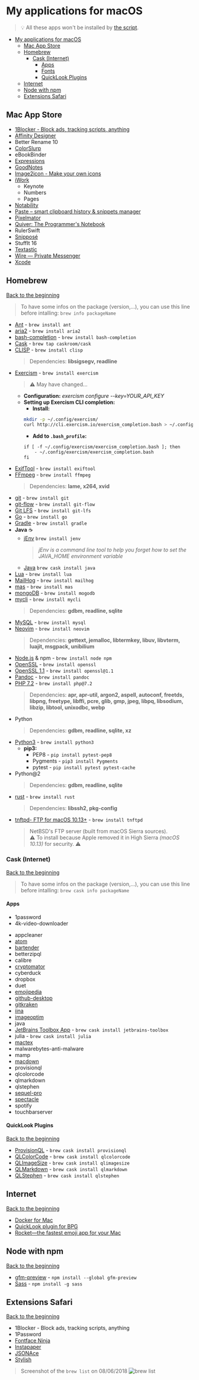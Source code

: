 # My applications for macOS
> 💡 All these apps won't be installed by [the script](../installation%20script/post_install.sh).

<!-- TOC START min:1 max:4 link:true update:true -->
- [My applications for macOS](#my-applications-for-macos)
  - [Mac App Store](#mac-app-store)
  - [Homebrew](#homebrew)
    - [Cask (Internet)](#cask-internet)
      - [Apps](#apps)
      - [Fonts](#fonts)
      - [QuickLook Plugins](#quicklook-plugins)
  - [Internet](#internet)
  - [Node with npm](#node-with-npm)
  - [Extensions Safari](#extensions-safari)

<!-- TOC END -->

## Mac App Store

- [1Blocker - Block ads, tracking scripts, anything](https://1blocker.com)
- [Affinity Designer](https://affinity.serif.com/en-gb/designer/)
- Better Rename 10
- [ColorSlurp](http://colorslurp.com)
- eBookBinder
- [Expressions](http://www.apptorium.com/products/expressions)
- [GoodNotes](http://www.goodnotesapp.com)
- [Image2icon - Make your own icons](http://www.img2icnsapp.com)
- [iWork](https://www.apple.com/iwork/)
    - Keynote
    - Numbers
    - Pages
- [Notability](http://gingerlabs.com)
- [Paste – smart clipboard history & snippets manager](http://pasteapp.me)
- [Pixelmator](http://www.pixelmator.com/mac/)
- [Quiver: The Programmer's Notebook](http://happenapps.com)
- RulerSwift
- [Snipposé](http://www.samuelwford.com/snippose)
- StuffIt 16
- [Textastic](https://www.textasticapp.com/mac.html)
- [Wire — Private Messenger](https://wire.com/en/)
- [Xcode](https://developer.apple.com/xcode/)

## Homebrew
[Back to the beginning](#my-applications-for-macos)

> To have some infos on the package (version,…), you can use this line before intalling:
> ```brew info packageName```

- [Ant](https://ant.apache.org) - ```brew install ant```
- [aria2](https://aria2.github.io) - ```brew install aria2```
- [bash-completion](https://github.com/scop/bash-completion) - ```brew install bash-completion```
- [Cask](https://caskroom.github.io) - ```brew tap caskroom/cask```
- [CLISP](http://clisp.org) - ```brew install clisp```  
	> Dependencies: **libsigsegv, readline**
- [Exercism](http://exercism.io) - ```brew install exercism```
    <!-- > Level up your programming skills -->
    > ⚠️ May have changed...
    - **Configuration:** _exercism configure --key=YOUR_API_KEY_
    - **Setting up Exercism CLI completion:**
        - **Install:**
        ```bash
        mkdir -p ~/.config/exercism/
        curl http://cli.exercism.io/exercism_completion.bash > ~/.config/exercism/exercism_completion.bash
        ```
        - **Add to ```.bash_profile```:**
        ```
        if [ -f ~/.config/exercism/exercism_completion.bash ]; then
            - ~/.config/exercism/exercism_completion.bash
        fi
        ```
- [ExifTool](http://owl.phy.queensu.ca/~phil/exiftool/) - ```brew install exiftool```
- [FFmpeg](https://www.ffmpeg.org) - ```brew install ffmpeg```  
	> Dependencies: **lame, x264, xvid**
- [git](https://git-scm.com) - ```brew install git```
- [git-flow](https://github.com/nvie/gitflow) - ```brew install git-flow```
- [Git LFS](https://git-lfs.github.com) - ```brew install git-lfs```
- [Go](https://golang.org/) - ```brew install go```
- [Gradle](https://www.gradle.org/) - ```brew install gradle```
- **Java** ☕️
	- [jEnv](http://www.jenv.be) ```brew install jenv```
		> _jEnv is a command line tool to help you forget how to set the JAVA_HOME environment variable_
	- [Java](https://jdk.java.net/) ```brew cask install java```
- [Lua](http://www.lua.org) - ```brew install lua```
- [MailHog](https://github.com/mailhog/MailHog) - ```brew install mailhog```
- [mas](https://github.com/mas-cli/mas) - ```brew install mas```
- [mongoDB](http://mongodb.com) - ```brew install mogodb```
- [mycli](https://www.mycli.net) - ```brew install mycli```  
	> Dependencies: **gdbm, readline, sqlite**
- [MySQL](https://www.mysql.com) - ```brew install mysql```
- [Neovim](https://neovim.io) - ```brew install neovim```  
	> Dependencies: **gettext, jemalloc, libtermkey, libuv, libvterm, luajit, msgpack, unibilium**
- [Node.js](https://nodejs.org) & npm - ```brew install node npm```
- [OpenSSL](https://openssl.org/) - ```brew install openssl```
- [OpenSSL 1.1](https://openssl.org/) - ```brew install openssl@1.1```
- [Pandoc](http://pandoc.org) - ```brew install pandoc```
- [PHP 7.2](https://secure.php.net) - ```brew install php@7.2```  
	> Dependencies: **apr, apr-util, argon2, aspell, autoconf, freetds, libpng, freetype, libffi, pcre, glib, gmp, jpeg, libpq, libsodium, libzip, libtool, unixodbc, webp**
- Python  
	> Dependencies: **gdbm, readline, sqlite, xz**
- [Python3](https://www.python.org) - ```brew install python3```
    - **pip3:**
        - PEP8 - ```pip install pytest-pep8```
        - Pygments - ```pip3 install Pygments```
        - pytest - ```pip install pytest pytest-cache```
- Python@2  
	> Dependencies: **gdbm, readline, sqlite**
- [rust](https://www.rust-lang.org/) - ```brew install rust```  
	> Dependencies: **libssh2, pkg-config**
- [tnftpd- FTP for macOS 10.13+](https://github.com/Homebrew/homebrew-core/blob/305fd893941f86bb9ec0b3d35c24eca1aa661707/Formula/tnftpd.rb) - ```brew install tnftpd```  
	> NetBSD's FTP server (built from macOS Sierra sources).  
	> ⚠️ To install because Apple removed it in High Sierra _(macOS 10.13)_ for security. ⚠️

### Cask (Internet)
[Back to the beginning](#my-applications-for-macos)

> To have some infos on the package (version,…), you can use this line before intalling:
> ```brew cask info packageName```

#### Apps

- 1password
- 4k-video-downloader
<!-- >- angry-ip-scanner -->
- appcleaner
- [atom](https://atom.io)
- [bartender](https://www.macbartender.com)
- betterzipql
- calibre
- [cryptomator](https://cryptomator.org)
- cyberduck
- dropbox
- duet
- [emojipedia](https://github.com/gingerbeardman/Emojipedia)
- [github-desktop](http://desktop.github.com)
- [gitkraken](https://www.gitkraken.com)
- [iina](https://lhc70000.github.io/iina/)
- [imageoptim](https://imageoptim.com/fr)
- java
- [JetBrains Toolbox App](https://www.jetbrains.com/toolbox/app/?fromMenu) - ```brew cask install jetbrains-toolbox```
- julia - ```brew cask install julia```
- [mactex](https://www.tug.org/mactex/)
- malwarebytes-anti-malware
- mamp
- [macdown](http://macdown.uranusjr.com)
- provisionql
- qlcolorcode
- qlmarkdown
- qlstephen
- [sequel-pro](https://sequelpro.com)
- [spectacle](https://www.spectacleapp.com)
- spotify
- touchbarserver

#### QuickLook Plugins
[Back to the beginning](#my-applications-for-macos)

- [ProvisionQL](https://github.com/ealeksandrov/ProvisionQL) - ```brew cask install provisionql```
    <!-- > Preview iOS / macOS app and provision information -->
- [QLColorCode](https://github.com/n8gray/QLColorCode) - ```brew cask install qlcolorcode```
    <!-- > Preview source code files with syntax highlighting -->
- [QLImageSize](https://github.com/Nyx0uf/qlImageSize) - ```brew cask install qlimagesize```
    <!-- > Display the dimensions of an image and its file size in the title bar. It can also preview and generate Finder thumbnails for bpg and WebP. -->
- [QLMarkdown](https://github.com/toland/qlmarkdown) - ```brew cask install qlmarkdown```
    <!-- > Preview Markdown files -->
- [QLStephen](https://github.com/whomwah/qlstephen) - ```brew cask install qlstephen```
    <!-- > Preview plain text files without or with unknown file extension. Example: README, CHANGELOG, index.styl, etc. -->

## Internet
[Back to the beginning](#my-applications-for-macos)

- [Docker for Mac](https://www.docker.com/docker-mac)
- [QuickLook plugin for BPG](https://github.com/Nyx0uf/qlImageSize)
- [Rocket—the fastest emoji app for your Mac](http://matthewpalmer.net/rocket/)

## Node with npm
[Back to the beginning](#my-applications-for-macos)

- [gfm-preview](https://www.npmjs.com/package/gfm-preview) - ```npm install --global gfm-preview```
- [Sass](http://sass-lang.com) - ```npm install -g sass```

## Extensions Safari
[Back to the beginning](#my-applications-for-macos)

- 1Blocker - Block ads, tracking scripts, anything
- 1Password
- [Fontface Ninja](https://safari-extensions.apple.com/details/?id=com.creaktif.fontfaceninja-6AFG6428MF)
- [Instapaper](https://safari-extensions.apple.com/details/?id=com.instapaper.extension-CAM49M58WK)
- [JSONAce](https://safari-extensions.apple.com/details/?id=com.jjlharrison.jsonace-635LU5M475)
- [Stylish](https://safari-extensions.apple.com/details/?id=com.sobolev.stylish-5555L95H45)


> Screenshot of the ```brew list``` on 08/06/2018
![brew list](../brewList.png "brew list")
